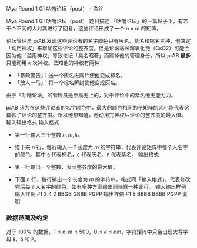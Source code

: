 



[Aya Round 1 G] 咕噜论坛（post） - 洛谷














[Aya Round 1 G] 咕噜论坛（post）
题目描述
「咕噜论坛」的一篇帖子下，有若干个不同的人对其进行了回复，这些评论形成了一个 $n\times m$ 的矩阵。

论坛管理员 prAB 发现这些评论者的名字颜色只有灰名、紫名和棕名三种，他决定「动用神权」来增加这些评论的整齐度。但是论坛站长超氧化铯（CsO2）可能会因为他「滥用神权」导致论坛「臭名昭著」而踢掉他的管理身份。所以 prAB **最多**只能动用 $k$ 次神权。已知他的神权有两种：

- 「暴政警告」：送一个灰名进陶片使他变成棕名。
- 「放人一马」：将一个棕名解封使他变成灰名。

由于「咕噜论坛」的管理员是至高无上的，对于评论中的紫名他无能为力。

prAB 认为在这些评论者的名字颜色中，最大的颜色相同的子矩阵的大小能代表这篇帖子评论的整齐度。所以他想知道，他动用完神权后评论的整齐度的最大值。
输入输出格式
输入格式

- 第一行输入三个整数 $n,m,k$。
- 接下来 $n$ 行，每行输入一个长度为 $m$ 的字符串，代表评论矩阵中每个人名字的颜色。其中 `B` 代表棕名，`G` 代表灰名，`P` 代表紫名。
输出格式

- 第一行输出一个整数，表示整齐度的最大值。
- 下面 $n$ 行，每行输出一个长度为 $m$ 的字符串，格式同「输入格式」。代表修改完后每个人名字的颜色。如有多种方案输出则任意一种即可。
输入输出样例
输入样例 #1
3 4 2
BBGB
GBBB
PGPP
输出样例 #1
8
BBBB
BBBB
PGPP
说明
### 数据范围及约定

对于 $100\%$ 的数据，$1 \le n,m\le 500$，$0 \le k \le nm$。字符矩阵中只会出现大写字母 `B`、`G` 和 `P`。






